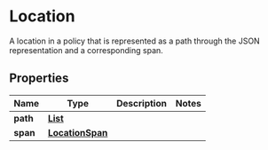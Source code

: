 

# Location

A location in a policy that is represented as a path through the JSON representation and a corresponding span.

## Properties

| Name | Type | Description | Notes |
|------------ | ------------- | ------------- | -------------|
|**path** | [**List**](List.md) |  |  |
|**span** | [**LocationSpan**](LocationSpan.md) |  |  |



